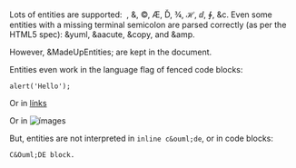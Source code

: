 Lots of entities are supported: &nbsp;, &amp;, &copy;, &AElig;,
&Dcaron;, &frac34;, &HilbertSpace;, &DifferentialD;,
&ClockwiseContourIntegral;, &c.  Even some entities with a missing
terminal semicolon are parsed correctly (as per the HTML5 spec):
&yuml, &aacute, &copy, and &amp.

However, &MadeUpEntities; are kept in the document.

Entities even work in the language flag of fenced code blocks:

```some&mdash;language
alert('Hello');
```

Or in [l&iacute;nks](~/some&mdash;file "in some pl&aelig;ce")

Or in ![&iacute;mages](~/an&ndash;image.png "&copy Someone")

But, entities are not interpreted in `inline c&ouml;de`, or in
code blocks:

	C&Ouml;DE block.
